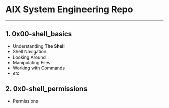 # AlX System Engineering Repo
---
## 1. 0x00-shell_basics
- Understanding **The Shell**
- Shell Navigation
- Looking Around
- Manipulating Files
- Working with Commands
- *etc*

## 2. 0x0-shell_permissions
- Permissions

